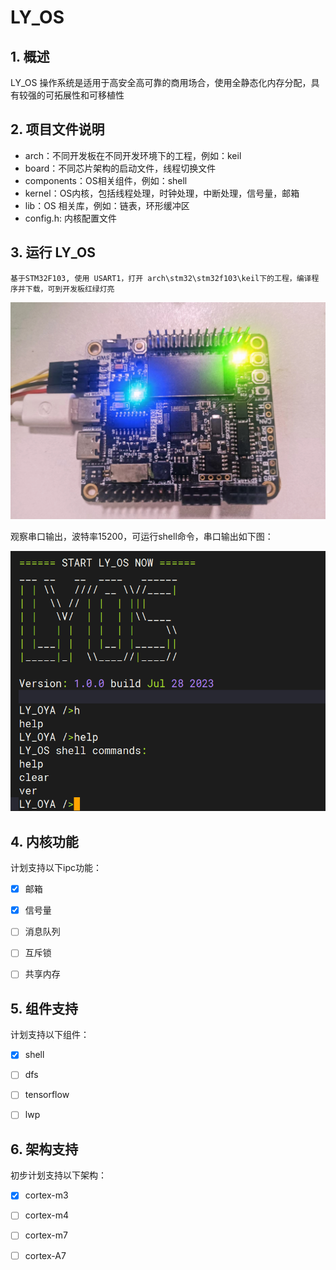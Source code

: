 # LY_OS



## 1. 概述

LY_OS 操作系统是适用于高安全高可靠的商用场合，使用全静态化内存分配，具有较强的可拓展性和可移植性







## 2. 项目文件说明

* arch：不同开发板在不同开发环境下的工程，例如：keil
* board：不同芯片架构的启动文件，线程切换文件
* components：OS相关组件，例如：shell
* kernel：OS内核，包括线程处理，时钟处理，中断处理，信号量，邮箱
* lib：OS 相关库，例如：链表，环形缓冲区
* config.h: 内核配置文件







## 3.  运行 LY_OS



`基于STM32F103, 使用 USART1，打开 arch\stm32\stm32f103\keil下的工程，编译程序并下载，可到开发板红绿灯亮`

![](pic/F103.jpg) 

 





观察串口输出，波特率15200，可运行shell命令，串口输出如下图：

![](pic/shell.png) 





## 4. 内核功能

计划支持以下ipc功能：

+ [x] 邮箱
+ [x] 信号量
+ [ ] 消息队列
+ [ ] 互斥锁
+ [ ] 共享内存





## 5. 组件支持

计划支持以下组件：

+ [x] shell
+ [ ] dfs
+ [ ] tensorflow
+ [ ] lwp





##  6. 架构支持

初步计划支持以下架构：

+ [x] cortex-m3
+ [ ] cortex-m4
+ [ ] cortex-m7
+ [ ] cortex-A7





























